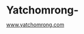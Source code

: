 # Yatchomrong-
www.yatchomrong.com
<!DOCTYPE html>
<html lang="km">
<head>
    <meta charset="UTF-8" />
    <meta name="viewport" content="width=device-width, initial-scale=1.0" />
    <title>ChomrongOS v4.0 - Desktop Edition</title>
    <link rel="stylesheet" href="https://cdnjs.cloudflare.com/ajax/libs/font-awesome/6.5.1/css/all.min.css">
    <style>
        /*
         * ChomrongOS v4.0 Stylesheet - Desktop Edition
         * Architecture: Window-based Desktop Environment
         * Author: Yorth Chomrong (Re-architected by Gemini)
         * Date: 2025-08-08
         */

        /* --- CSS Variables & Themes --- */
        :root {
            --primary-color: #00ff41;
            --secondary-color: #00ffae;
            --accent-color: #ff00ff;
            --dark-bg: #0a0a0a;
            --bg-transparent: rgba(20, 20, 30, 0.75);
            --border-color: rgba(0, 255, 65, 0.3);
            --text-color: #e0e0e0;
            --window-bg: rgba(15, 15, 25, 0.85);
            --title-bar-bg: linear-gradient(90deg, var(--primary-color), var(--secondary-color));
        }

        /* --- Base & Desktop --- */
        * { box-sizing: border-box; margin: 0; padding: 0; }
        html, body { height: 100%; width: 100%; overflow: hidden; }
        body {
            font-family: 'Courier New', Courier, monospace;
            background-color: var(--dark-bg);
            color: var(--text-color);
            background-image:
                linear-gradient(var(--border-color) 1px, transparent 1px),
                linear-gradient(to right, var(--border-color) 1px, var(--dark-bg) 1px);
            background-size: 40px 40px;
            position: relative;
        }
        #desktop {
            width: 100%;
            height: calc(100% - 40px); /* Full height minus taskbar */
            position: relative;
            overflow: hidden;
        }
        .desktop-icon {
            color: white;
            text-align: center;
            width: 80px;
            padding: 10px 5px;
            cursor: pointer;
            border-radius: 5px;
        }
        .desktop-icon:hover {
            background: rgba(255, 255, 255, 0.1);
        }
        .desktop-icon i {
            font-size: 32px;
            margin-bottom: 5px;
        }
        .desktop-icon span {
            display: block;
            font-size: 12px;
            text-shadow: 1px 1px 2px black;
        }

        /* --- Taskbar --- */
        #taskbar {
            position: absolute;
            bottom: 0;
            left: 0;
            width: 100%;
            height: 40px;
            background: var(--bg-transparent);
            backdrop-filter: blur(10px);
            border-top: 1px solid var(--border-color);
            display: flex;
            align-items: center;
            z-index: 10000;
        }
        #start-button {
            width: 40px;
            height: 40px;
            background: var(--primary-color);
            color: var(--dark-bg);
            border: none;
            font-size: 20px;
            cursor: pointer;
            transition: background-color 0.3s;
        }
        #start-button:hover { background: var(--secondary-color); }
        #taskbar-apps {
            flex-grow: 1;
            display: flex;
            height: 100%;
        }
        .taskbar-item {
            padding: 0 15px;
            height: 100%;
            display: flex;
            align-items: center;
            gap: 8px;
            font-size: 14px;
            cursor: pointer;
            border-right: 1px solid var(--border-color);
            transition: background-color 0.2s;
        }
        .taskbar-item:hover { background: rgba(255, 255, 255, 0.1); }
        .taskbar-item.active { background: var(--primary-color); color: var(--dark-bg); }
        .taskbar-item.minimized { background: rgba(255, 255, 255, 0.2); }
        #system-tray {
            padding: 0 15px;
            height: 100%;
            display: flex;
            align-items: center;
        }
        #clock { font-size: 14px; }

        /* --- Start Menu --- */
        #start-menu {
            position: absolute;
            bottom: 40px;
            left: 0;
            width: 250px;
            height: 300px;
            background: var(--bg-transparent);
            backdrop-filter: blur(15px);
            border: 1px solid var(--border-color);
            border-bottom: none;
            border-radius: 5px 5px 0 0;
            z-index: 9999;
            display: none;
            flex-direction: column;
            padding: 10px;
            animation: slideUp 0.3s ease-out;
        }
        @keyframes slideUp { from { transform: translateY(50px); opacity: 0; } to { transform: translateY(0); opacity: 1; } }
        .start-menu-item {
            padding: 10px;
            display: flex;
            align-items: center;
            gap: 10px;
            cursor: pointer;
            border-radius: 3px;
            transition: background-color 0.2s;
        }
        .start-menu-item:hover { background: var(--primary-color); color: var(--dark-bg); }

        /* --- Windowing System --- */
        .window {
            position: absolute;
            border: 1px solid var(--border-color);
            border-radius: 8px;
            background: var(--window-bg);
            backdrop-filter: blur(10px);
            box-shadow: 0 0 20px rgba(0,0,0,0.5);
            min-width: 300px;
            min-height: 200px;
            display: flex;
            flex-direction: column;
            transition: opacity 0.2s, transform 0.2s;
        }
        .window.minimized-state {
            opacity: 0;
            transform: scale(0.8);
            pointer-events: none;
        }
        .title-bar {
            height: 30px;
            background: var(--title-bar-bg);
            color: var(--dark-bg);
            display: flex;
            align-items: center;
            padding: 0 10px;
            cursor: move;
            border-radius: 7px 7px 0 0;
            flex-shrink: 0;
        }
        .title-bar-text { flex-grow: 1; font-weight: bold; }
        .title-bar-controls { display: flex; gap: 5px; }
        .title-bar-btn {
            width: 20px; height: 20px; border: none; border-radius: 50%;
            background: rgba(0,0,0,0.2); color: var(--dark-bg);
            cursor: pointer; display: flex; justify-content: center; align-items: center;
            font-size: 12px;
        }
        .title-bar-btn.minimize-btn:hover { background: #ffc107; }
        .title-bar-btn.close-btn:hover { background: #dc3545; }
        .window-body {
            flex-grow: 1;
            padding: 10px;
            overflow: auto;
        }
        .window-resize-handle {
            position: absolute;
            width: 10px;
            height: 10px;
            right: 0;
            bottom: 0;
            cursor: se-resize;
        }

        /* --- App Specific Styles --- */
        /* File Explorer */
        .file-explorer-body { display: flex; height: 100%; }
        .fe-sidebar { width: 150px; border-right: 1px solid var(--border-color); padding: 5px; flex-shrink: 0; }
        .fe-main { flex-grow: 1; padding: 10px; display: flex; flex-wrap: wrap; align-content: flex-start; gap: 15px; }
        .fe-item { width: 80px; text-align: center; cursor: pointer; padding: 5px; border-radius: 3px; }
        .fe-item:hover { background: rgba(0, 255, 65, 0.2); }
        .fe-item i { font-size: 32px; color: var(--secondary-color); margin-bottom: 5px; }
        .fe-item span { font-size: 12px; word-wrap: break-word; }
        
        /* Code Editor */
        .code-editor-textarea {
            width: 100%; height: 100%; background: #050505; border: none;
            color: #f0f0f0; font-family: 'Courier New', monospace; font-size: 14px;
            line-height: 1.5; resize: none; outline: none; padding: 10px;
        }
        
        /* Terminal */
        .terminal-body { padding: 0 !important; background: rgba(0,0,0,0.8); }
        .terminal-output { padding: 10px; white-space: pre-wrap; height: calc(100% - 30px); overflow-y: auto; }
        .terminal-input-line { display: flex; height: 30px; padding: 0 10px; align-items: center; border-top: 1px solid var(--border-color); }
        .terminal-prompt { color: var(--primary-color); }
        .terminal-input { background: transparent; border: none; color: var(--primary-color); flex-grow: 1; outline: none; font-family: inherit; }
        .ai-response { border-left: 3px solid var(--primary-color); padding-left: 10px; margin-top: 5px; display: block; }
        
        /* Music Player */
        .music-player-body { text-align: center; }
        #track-info { margin-bottom: 20px; }
        #track-title { font-size: 1.5em; color: var(--primary-color); }
        #music-controls button { background: none; border: 1px solid var(--border-color); color: var(--text-color); font-size: 20px; width: 50px; height: 50px; border-radius: 50%; margin: 0 10px; cursor: pointer; }
        #music-controls button:hover { background: var(--primary-color); color: var(--dark-bg); }
        #playlist { list-style: none; text-align: left; margin-top: 20px; height: 150px; overflow-y: auto; border: 1px solid var(--border-color); padding: 5px;}
        #playlist li { padding: 8px; cursor: pointer; }
        #playlist li:hover { background: rgba(0, 255, 65, 0.2); }
        #playlist li.playing { color: var(--primary-color); }

        /* AI Assistant */
        .ai-assistant-body { display: flex; flex-direction: column; height: 100%; }
        .chat-window { flex-grow: 1; overflow-y: auto; padding: 10px; }
        .chat-message { max-width: 85%; margin-bottom: 10px; display: flex; align-items: flex-start; gap: 10px; }
        .chat-message.user { margin-left: auto; flex-direction: row-reverse; }
        .chat-avatar { font-size: 1.2rem; color: var(--primary-color); border: 1px solid var(--border-color); border-radius: 50%; width: 35px; height: 35px; display: flex; justify-content: center; align-items: center; flex-shrink: 0; }
        .chat-bubble { background: rgba(0,0,0,0.4); padding: 10px; border-radius: 10px; }
        .chat-message.user .chat-bubble { background: rgba(0, 255, 65, 0.1); }
        .chat-form { display: flex; gap: 5px; border-top: 1px solid var(--border-color); padding-top: 10px; }
        .chat-input { flex-grow: 1; background: transparent; border: 1px solid var(--border-color); border-radius: 5px; padding: 8px; color: var(--text-color); }
        .chat-submit-btn { background: var(--primary-color); border: none; color: var(--dark-bg); padding: 0 15px; border-radius: 5px; cursor: pointer; }
        .loading-dots span { display: inline-block; width: 8px; height: 8px; border-radius: 50%; background-color: var(--primary-color); margin: 0 2px; animation: bounce 1.4s infinite ease-in-out both; }
        .loading-dots span:nth-child(1) { animation-delay: -0.32s; }
        .loading-dots span:nth-child(2) { animation-delay: -0.16s; }
        @keyframes bounce { 0%, 80%, 100% { transform: scale(0); } 40% { transform: scale(1.0); } }
        .generated-image { max-width: 100%; border-radius: 5px; margin-top: 10px; border: 1px solid var(--border-color); }

    </style>
</head>
<body>
    <div id="desktop">
        <!-- Desktop icons will be rendered here -->
    </div>
    <div id="taskbar">
        <button id="start-button"><i class="fa-solid fa-bars"></i></button>
        <div id="taskbar-apps"></div>
        <div id="system-tray">
            <div id="clock"></div>
        </div>
    </div>
    <div id="start-menu">
        <!-- Start menu items will be rendered here -->
    </div>
    
    <script src="https://cdnjs.cloudflare.com/ajax/libs/three.js/r128/three.min.js"></script>
    <script src="https://cdnjs.cloudflare.com/ajax/libs/tone/14.7.77/Tone.js"></script>

    <script>
    document.addEventListener('DOMContentLoaded', () => {
        console.log("Booting ChomrongOS v4.0...");

        // =================================================================================
        // --- VIRTUAL FILE SYSTEM (VFS) ---
        // =================================================================================
        const VFS = {
            _data: {
                'home': {
                    type: 'dir',
                    children: {
                        'user': {
                            type: 'dir',
                            children: {
                                'Desktop': { type: 'dir', children: {} },
                                'Documents': {
                                    type: 'dir',
                                    children: {
                                        'readme.txt': { type: 'file', content: 'សូមស្វាគមន៍មកកាន់ ChomrongOS v4.0!' },
                                        'projects.txt': { type: 'file', content: '1. Portfolio OS\n2. E-commerce Site\n3. Telegram Bot' }
                                    }
                                },
                                'Music': {
                                    type: 'dir',
                                    children: {
                                        'track1.mp3': { type: 'file', content: 'C4' },
                                        'track2.mp3': { type: 'file', content: 'E4' },
                                        'track3.mp3': { type: 'file', content: 'G4' }
                                    }
                                },
                                'code.js': { type: 'file', content: 'console.log("Hello, ChomrongOS!");' }
                            }
                        }
                    }
                },
                'bin': {
                    type: 'dir',
                    children: {
                        'terminal': { type: 'file', content: 'executable' },
                        'explorer': { type: 'file', content: 'executable' },
                        'sysmon': { type: 'file', content: 'executable' }
                    }
                },
                'etc': {
                    type: 'dir',
                    children: {
                        'os.conf': { type: 'file', content: 'OS_VERSION=4.0\nAI_CORE=gemini-2.5-flash' }
                    }
                }
            },

            resolvePath(path) {
                const parts = path.split('/').filter(p => p);
                let current = this._data;
                for (const part of parts) {
                    if (current[part] && current[part].type === 'dir') {
                        current = current[part].children;
                    } else if (current[part] && current[part].type === 'file') {
                        return current[part];
                    } else {
                        return null; // Path not found or not a directory
                    }
                }
                return current;
            },

            list(path) {
                const node = this.resolvePath(path);
                return node ? Object.keys(node).map(key => ({ name: key, type: node[key].type })) : null;
            },

            read(path) {
                const node = this.resolvePath(path);
                return (node && node.type === 'file') ? node.content : null;
            },

            write(path, content) {
                const parts = path.split('/').filter(p => p);
                const filename = parts.pop();
                const dirPath = parts.join('/');
                const dir = this.resolvePath(dirPath);
                if (dir && dir[filename] && dir[filename].type === 'file') {
                    dir[filename].content = content;
                    return true;
                }
                return false;
            },

            create(path, type = 'file') {
                const parts = path.split('/').filter(p => p);
                const name = parts.pop();
                const dirPath = parts.join('/');
                const dir = this.resolvePath(dirPath);
                if (dir && !dir[name]) {
                    dir[name] = { type, content: type === 'file' ? '' : undefined };
                    if (type === 'dir') dir[name].children = {};
                    return true;
                }
                return false;
            }
        };


        // =================================================================================
        // --- API SERVICE ---
        // =================================================================================
        const ApiService = {
            async callGemini(prompt) {
                const apiKey = ""; // Canvas provides this
                const url = `https://generativelanguage.googleapis.com/v1beta/models/gemini-2.5-flash-preview-05-20:generateContent?key=${apiKey}`;
                const payload = { contents: [{ role: "user", parts: [{ text: prompt }] }] };

                try {
                    const response = await fetch(url, {
                        method: 'POST',
                        headers: { 'Content-Type': 'application/json' },
                        body: JSON.stringify(payload)
                    });
                    if (!response.ok) throw new Error(`HTTP error! status: ${response.status}`);
                    const result = await response.json();
                    return result?.candidates?.[0]?.content?.parts?.[0]?.text || "មិនអាចទទួលបានចម្លើយទេ។";
                } catch (error) {
                    console.error("Gemini API Error:", error);
                    return "មានបញ្ហាក្នុងការភ្ជាប់ទៅកាន់ AI Core។";
                }
            },
            async generateImage(prompt) {
                const apiKey = ""; // Canvas provides this
                const url = `https://generativelanguage.googleapis.com/v1beta/models/imagen-3.0-generate-002:predict?key=${apiKey}`;
                const payload = { instances: [{ prompt }], parameters: { "sampleCount": 1 } };

                try {
                    const response = await fetch(url, {
                        method: 'POST',
                        headers: { 'Content-Type': 'application/json' },
                        body: JSON.stringify(payload)
                    });
                    if (!response.ok) throw new Error(`HTTP error! status: ${response.status}`);
                    const result = await response.json();
                    if (result.predictions && result.predictions[0]?.bytesBase64Encoded) {
                        return `data:image/png;base64,${result.predictions[0].bytesBase64Encoded}`;
                    }
                    return null;
                } catch (error) {
                    console.error("Imagen API Error:", error);
                    return null;
                }
            }
        };

        // =================================================================================
        // --- WINDOW MANAGER ---
        // =================================================================================
        const WindowManager = {
            windows: new Map(),
            activeWindow: null,
            zIndexCounter: 100,
            taskbarEl: document.getElementById('taskbar-apps'),

            create(app) {
                if (this.windows.has(app.id)) {
                    this.focus(app.id);
                    return;
                }

                const winEl = document.createElement('div');
                winEl.className = 'window';
                winEl.id = `win-${app.id}`;
                winEl.style.width = app.width || '500px';
                winEl.style.height = app.height || '400px';
                winEl.style.left = `${Math.random() * (window.innerWidth - 500)}px`;
                winEl.style.top = `${Math.random() * (window.innerHeight - 400 - 40)}px`;

                winEl.innerHTML = `
                    <div class="title-bar">
                        <span class="title-bar-text"><i class="${app.icon} fa-fw"></i> ${app.title}</span>
                        <div class="title-bar-controls">
                            <button class="title-bar-btn minimize-btn" data-id="${app.id}"><i class="fa-solid fa-window-minimize"></i></button>
                            <button class="title-bar-btn close-btn" data-id="${app.id}"><i class="fa-solid fa-xmark"></i></button>
                        </div>
                    </div>
                    <div class="window-body" id="body-${app.id}"></div>
                    <div class="window-resize-handle"></div>
                `;

                document.getElementById('desktop').appendChild(winEl);
                app.render(document.getElementById(`body-${app.id}`));

                const taskbarItem = document.createElement('div');
                taskbarItem.className = 'taskbar-item';
                taskbarItem.id = `task-${app.id}`;
                taskbarItem.innerHTML = `<i class="${app.icon} fa-fw"></i> ${app.title}`;
                this.taskbarEl.appendChild(taskbarItem);

                const windowState = { el: winEl, taskbarEl: taskbarItem, app: app, minimized: false };
                this.windows.set(app.id, windowState);

                this.setupEvents(windowState);
                this.focus(app.id);
            },

            setupEvents(winState) {
                const { el, app } = winState;
                const titleBar = el.querySelector('.title-bar');
                const closeBtn = el.querySelector('.close-btn');
                const minimizeBtn = el.querySelector('.minimize-btn');
                const resizeHandle = el.querySelector('.window-resize-handle');

                // Focus
                el.addEventListener('mousedown', () => this.focus(app.id));
                winState.taskbarEl.addEventListener('click', () => this.toggleMinimize(app.id));

                // Close
                closeBtn.addEventListener('click', (e) => {
                    e.stopPropagation();
                    this.close(app.id);
                });

                // Minimize
                minimizeBtn.addEventListener('click', (e) => {
                    e.stopPropagation();
                    this.minimize(app.id);
                });

                // Dragging
                let isDragging = false, dragOffsetX, dragOffsetY;
                titleBar.addEventListener('mousedown', (e) => {
                    isDragging = true;
                    dragOffsetX = e.clientX - el.offsetLeft;
                    dragOffsetY = e.clientY - el.offsetTop;
                });
                document.addEventListener('mousemove', (e) => {
                    if (isDragging) {
                        el.style.left = `${e.clientX - dragOffsetX}px`;
                        el.style.top = `${e.clientY - dragOffsetY}px`;
                    }
                });
                document.addEventListener('mouseup', () => { isDragging = false; });

                // Resizing
                let isResizing = false, resizeStartX, resizeStartY, startWidth, startHeight;
                resizeHandle.addEventListener('mousedown', (e) => {
                    isResizing = true;
                    resizeStartX = e.clientX;
                    resizeStartY = e.clientY;
                    startWidth = parseInt(document.defaultView.getComputedStyle(el).width, 10);
                    startHeight = parseInt(document.defaultView.getComputedStyle(el).height, 10);
                    e.preventDefault();
                });
                document.addEventListener('mousemove', (e) => {
                    if (isResizing) {
                        const newWidth = startWidth + e.clientX - resizeStartX;
                        const newHeight = startHeight + e.clientY - resizeStartY;
                        el.style.width = `${newWidth}px`;
                        el.style.height = `${newHeight}px`;
                    }
                });
                document.addEventListener('mouseup', () => { isResizing = false; });
            },

            focus(id) {
                if (this.activeWindow) {
                    this.windows.get(this.activeWindow)?.taskbarEl.classList.remove('active');
                }
                const winState = this.windows.get(id);
                if (winState) {
                    winState.el.style.zIndex = ++this.zIndexCounter;
                    winState.taskbarEl.classList.add('active');
                    this.activeWindow = id;
                    if (winState.minimized) {
                        this.restore(id);
                    }
                }
            },
            
            toggleMinimize(id) {
                const winState = this.windows.get(id);
                if (!winState) return;

                if (winState.minimized) {
                    this.focus(id); // focus will restore it
                } else {
                    if (this.activeWindow === id) {
                        this.minimize(id);
                    } else {
                        this.focus(id);
                    }
                }
            },

            minimize(id) {
                const winState = this.windows.get(id);
                if (winState && !winState.minimized) {
                    winState.el.classList.add('minimized-state');
                    winState.taskbarEl.classList.add('minimized');
                    winState.taskbarEl.classList.remove('active');
                    winState.minimized = true;
                    this.activeWindow = null;
                }
            },

            restore(id) {
                const winState = this.windows.get(id);
                if (winState && winState.minimized) {
                    winState.el.classList.remove('minimized-state');
                    winState.taskbarEl.classList.remove('minimized');
                    winState.minimized = false;
                    this.focus(id);
                }
            },

            close(id) {
                const winState = this.windows.get(id);
                if (winState) {
                    winState.el.remove();
                    winState.taskbarEl.remove();
                    this.windows.delete(id);
                    if (this.activeWindow === id) {
                        this.activeWindow = null;
                    }
                }
            }
        };

        // =================================================================================
        // --- APPLICATIONS ---
        // =================================================================================
        const Apps = {
            'terminal': {
                id: 'terminal', title: 'ស្ថានីយ', icon: 'fa-solid fa-terminal', width: '600px', height: '400px',
                render(container) {
                    container.classList.add('terminal-body');
                    container.innerHTML = `
                        <div class="terminal-output">ChomrongOS Terminal v4.0 - Type 'help' for commands.</div>
                        <div class="terminal-input-line">
                            <span class="terminal-prompt">user@chomrongos:~$</span>
                            <input type="text" class="terminal-input" autofocus>
                        </div>`;
                    
                    const outputEl = container.querySelector('.terminal-output');
                    const inputEl = container.querySelector('.terminal-input');
                    const commandHistory = [];
                    let historyIndex = 0;

                    inputEl.addEventListener('keydown', e => {
                        if (e.key === 'Enter' && inputEl.value) {
                            const command = inputEl.value;
                            outputEl.innerHTML += `\n<span class="terminal-prompt">user@chomrongos:~$</span> ${command}`;
                            commandHistory.push(command);
                            historyIndex = commandHistory.length;
                            this.execute(command, outputEl);
                            inputEl.value = '';
                            outputEl.scrollTop = outputEl.scrollHeight;
                        } else if (e.key === 'ArrowUp') {
                            if (historyIndex > 0) {
                                historyIndex--;
                                inputEl.value = commandHistory[historyIndex];
                            }
                        } else if (e.key === 'ArrowDown') {
                            if (historyIndex < commandHistory.length - 1) {
                                historyIndex++;
                                inputEl.value = commandHistory[historyIndex];
                            } else {
                                inputEl.value = '';
                            }
                        }
                    });
                },
                async execute(command, outputEl) {
                    const [cmd, ...args] = command.split(' ');
                    const scroll = () => outputEl.scrollTop = outputEl.scrollHeight;
                    switch(cmd.toLowerCase()) {
                        case 'help': outputEl.innerHTML += '\nAvailable: help, ls, cat, clear, whoami, ps, kill, ask, neofetch'; break;
                        case 'ls': outputEl.innerHTML += '\n' + (VFS.list(args[0] || 'home/user').map(f => f.name).join('  ')); break;
                        case 'cat': outputEl.innerHTML += '\n' + (VFS.read(`home/user/${args[0]}`) || 'File not found.'); break;
                        case 'clear': outputEl.innerHTML = ''; break;
                        case 'whoami': outputEl.innerHTML += '\nuser: chomrong'; break;
                        case 'ps': 
                            let processes = 'PID\tAPP\n---\t---\n';
                            WindowManager.windows.forEach((win, id) => {
                                processes += `${id.substring(0,4)}\t${win.app.title}\n`;
                            });
                            outputEl.innerHTML += `\n<pre>${processes}</pre>`;
                            break;
                        case 'kill':
                            const winToKill = Array.from(WindowManager.windows.keys()).find(k => k.startsWith(args[0]));
                            if (winToKill) {
                                WindowManager.close(winToKill);
                                outputEl.innerHTML += `\nProcess ${args[0]} terminated.`;
                            } else {
                                outputEl.innerHTML += `\nProcess not found.`;
                            }
                            break;
                        case 'ask':
                            const question = args.join(' ');
                            if (!question) { outputEl.innerHTML += '\nUsage: ask <your question>'; break; }
                            outputEl.innerHTML += '\n<span class="ai-response">AI is thinking...</span>';
                            scroll();
                            const response = await ApiService.callGemini(question);
                            outputEl.querySelector('.ai-response').innerHTML = response;
                            break;
                        case 'neofetch':
                            outputEl.innerHTML += `\n<pre>
    .--.      user: chomrong
   |o_o |     os: ChomrongOS v4.0
   |:_/ |     kernel: 8.0-gemini
  //   \\ \\    shell: ysh
 (|     | )   theme: matrix
/'_   _'\`/    ai_core: gemini-2.5-flash
\\___)=(___/
</pre>`;
                            break;
                        default: outputEl.innerHTML += `\nCommand not found: ${cmd}`;
                    }
                    scroll();
                }
            },
            'explorer': {
                id: 'explorer', title: 'File Explorer', icon: 'fa-solid fa-folder-open', width: '600px', height: '450px',
                currentPath: 'home/user/Desktop',
                render(container) {
                    container.classList.add('file-explorer-body');
                    container.innerHTML = `<div class="fe-sidebar"></div><div class="fe-main"></div>`;
                    this.renderContent(container);
                },
                renderContent(container) {
                    const mainEl = container.querySelector('.fe-main');
                    mainEl.innerHTML = '';
                    const items = VFS.list(this.currentPath);
                    if (items) {
                        items.forEach(item => {
                            const itemEl = document.createElement('div');
                            itemEl.className = 'fe-item';
                            const icon = item.type === 'dir' ? 'fa-folder' : 'fa-file';
                            itemEl.innerHTML = `<i class="fa-solid ${icon}"></i><span>${item.name}</span>`;
                            if (item.type === 'dir') {
                                itemEl.addEventListener('dblclick', () => {
                                    this.currentPath += `/${item.name}`;
                                    this.renderContent(container);
                                });
                            } else {
                                itemEl.addEventListener('dblclick', () => {
                                    AppLauncher.launch('editor', { filePath: `${this.currentPath}/${item.name}` });
                                });
                            }
                            mainEl.appendChild(itemEl);
                        });
                    }
                }
            },
            'editor': {
                id: 'editor', title: 'Code Editor', icon: 'fa-solid fa-file-code', width: '700px', height: '500px',
                render(container, options) {
                    const filePath = options?.filePath || 'home/user/code.js';
                    const fileContent = VFS.read(filePath);
                    container.innerHTML = `<textarea class="code-editor-textarea"></textarea>`;
                    const textarea = container.querySelector('textarea');
                    textarea.value = fileContent;
                    // In a real scenario, a library like CodeMirror or Monaco would be used here.
                    // This is a simple simulation.
                }
            },
            'music': {
                id: 'music', title: 'Music Player', icon: 'fa-solid fa-music', width: '350px', height: '400px',
                synth: null,
                playlist: VFS.list('home/user/Music'),
                currentTrack: 0,
                render(container) {
                    container.classList.add('music-player-body');
                    container.innerHTML = `
                        <div id="track-info">
                            <h3 id="track-title">Select a Track</h3>
                            <p id="track-artist">ChomrongOS Synth</p>
                        </div>
                        <div id="music-controls">
                            <button id="prev-btn"><i class="fa-solid fa-backward-step"></i></button>
                            <button id="play-btn"><i class="fa-solid fa-play"></i></button>
                            <button id="next-btn"><i class="fa-solid fa-forward-step"></i></button>
                        </div>
                        <ul id="playlist"></ul>
                    `;
                    this.synth = new Tone.Synth().toDestination();
                    const playlistEl = container.querySelector('#playlist');
                    this.playlist.forEach((track, index) => {
                        const li = document.createElement('li');
                        li.textContent = track.name;
                        li.dataset.index = index;
                        playlistEl.appendChild(li);
                    });
                    
                    container.querySelector('#play-btn').addEventListener('click', () => this.play(container));
                    container.querySelector('#prev-btn').addEventListener('click', () => this.prev(container));
                    container.querySelector('#next-btn').addEventListener('click', () => this.next(container));
                    playlistEl.addEventListener('click', (e) => {
                        if(e.target.tagName === 'LI') {
                            this.currentTrack = parseInt(e.target.dataset.index);
                            this.play(container);
                        }
                    });
                },
                play(container) {
                    const track = this.playlist[this.currentTrack];
                    const note = VFS.read(`home/user/Music/${track.name}`);
                    this.synth.triggerAttackRelease(note, "8n");
                    container.querySelector('#track-title').textContent = track.name;
                    const playlistItems = container.querySelectorAll('#playlist li');
                    playlistItems.forEach(li => li.classList.remove('playing'));
                    playlistItems[this.currentTrack].classList.add('playing');
                },
                next(container) {
                    this.currentTrack = (this.currentTrack + 1) % this.playlist.length;
                    this.play(container);
                },
                prev(container) {
                    this.currentTrack = (this.currentTrack - 1 + this.playlist.length) % this.playlist.length;
                    this.play(container);
                }
            },
            'ai_assistant': {
                id: 'ai_assistant', title: 'AI Assistant', icon: 'fa-solid fa-brain', width: '550px', height: '600px',
                render(container) {
                    container.classList.add('ai-assistant-body');
                    container.innerHTML = `
                        <div class="chat-window">
                            <div class="chat-message ai">
                                <div class="chat-avatar"><i class="fas fa-brain"></i></div>
                                <div class="chat-bubble">សួស្តី! ខ្ញុំជាជំនួយការ AI។ តើខ្ញុំអាចជួយអ្វីបាន? សាកល្បងសួរអ្វីមួយ ឬវាយ 'image: a cat in space' ដើម្បីបង្កើតរូបភាព។</div>
                            </div>
                        </div>
                        <form class="chat-form">
                            <input type="text" class="chat-input" placeholder="សួរសំណួរ ឬស្នើសុំរូបភាព...">
                            <button type="submit" class="chat-submit-btn"><i class="fa-solid fa-paper-plane"></i></button>
                        </form>
                    `;
                    const form = container.querySelector('form');
                    const input = container.querySelector('input');
                    const chatWindow = container.querySelector('.chat-window');

                    form.addEventListener('submit', async (e) => {
                        e.preventDefault();
                        const prompt = input.value.trim();
                        if (!prompt) return;
                        
                        this.addMessage(chatWindow, 'user', prompt);
                        input.value = '';
                        this.addMessage(chatWindow, 'ai', '<div class="loading-dots"><span></span><span></span><span></span></div>');

                        let responseContent;
                        if (prompt.toLowerCase().startsWith('image:')) {
                            const imagePrompt = prompt.substring(6).trim();
                            const imageUrl = await ApiService.generateImage(imagePrompt);
                            responseContent = imageUrl 
                                ? `<img src="${imageUrl}" alt="Generated Image" class="generated-image">`
                                : 'ขออภัย ไม่สามารถสร้างรูปภาพได้ในขณะนี้';
                        } else {
                            responseContent = await ApiService.callGemini(prompt);
                        }
                        
                        chatWindow.querySelector('.loading-dots').parentElement.parentElement.remove();
                        this.addMessage(chatWindow, 'ai', responseContent);
                    });
                },
                addMessage(chatWindow, sender, content) {
                    const msgEl = document.createElement('div');
                    msgEl.className = `chat-message ${sender}`;
                    const icon = sender === 'user' ? 'fa-user' : 'fa-brain';
                    msgEl.innerHTML = `<div class="chat-avatar"><i class="fas ${icon}"></i></div><div class="chat-bubble">${content}</div>`;
                    chatWindow.appendChild(msgEl);
                    chatWindow.scrollTop = chatWindow.scrollHeight;
                }
            }
        };

        // =================================================================================
        // --- OS CORE & INITIALIZATION ---
        // =================================================================================
        const AppLauncher = {
            launch(appId, options = {}) {
                if (Apps[appId]) {
                    WindowManager.create(Apps[appId], options);
                } else {
                    console.error(`App not found: ${appId}`);
                }
            }
        };

        const ChomrongOS = {
            init() {
                this.setupClock();
                this.setupStartMenu();
                this.setupDesktopIcons();
            },
            setupClock() {
                const clockEl = document.getElementById('clock');
                const updateClock = () => {
                    clockEl.textContent = new Date().toLocaleTimeString('km-KH', { hour: '2-digit', minute: '2-digit' });
                };
                updateClock();
                setInterval(updateClock, 1000);
            },
            setupStartMenu() {
                const startBtn = document.getElementById('start-button');
                const startMenu = document.getElementById('start-menu');
                Object.values(Apps).forEach(app => {
                    const itemEl = document.createElement('div');
                    itemEl.className = 'start-menu-item';
                    itemEl.innerHTML = `<i class="${app.icon} fa-fw"></i> ${app.title}`;
                    itemEl.addEventListener('click', () => {
                        AppLauncher.launch(app.id);
                        startMenu.style.display = 'none';
                    });
                    startMenu.appendChild(itemEl);
                });

                startBtn.addEventListener('click', (e) => {
                    e.stopPropagation();
                    startMenu.style.display = startMenu.style.display === 'flex' ? 'none' : 'flex';
                });
                document.addEventListener('click', () => {
                    startMenu.style.display = 'none';
                });
            },
            setupDesktopIcons() {
                const desktop = document.getElementById('desktop');
                const desktopApps = ['terminal', 'explorer', 'ai_assistant'];
                desktopApps.forEach(appId => {
                    const app = Apps[appId];
                    const iconEl = document.createElement('div');
                    iconEl.className = 'desktop-icon';
                    iconEl.innerHTML = `<i class="${app.icon}"></i><span>${app.title}</span>`;
                    iconEl.addEventListener('dblclick', () => AppLauncher.launch(app.id));
                    desktop.appendChild(iconEl);
                });
            }
        };

        ChomrongOS.init();
        AppLauncher.launch('ai_assistant'); // Launch AI on startup
    });
    </script>
</body>
</html>
